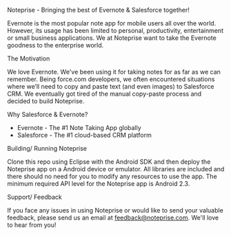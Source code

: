 Noteprise - Bringing the best of Evernote & Salesforce together!

Evernote is the most popular note app for mobile users all over the world. However, its usage has been limited to personal, productivity, entertainment or small business applications. We at Noteprise want to take the Evernote goodness to the enterprise world. 

The Motivation

We love Evernote. We've been using it for taking notes for as far as we can remember. Being force.com developers, we often encountered situations where we’ll need to copy and paste text (and even images) to Salesforce CRM. We eventually got tired of the manual copy-paste process and decided to build Noteprise.  

Why Salesforce & Evernote?

* Evernote - The #1 Note Taking App globally
* Salesforce - The #1 cloud-based CRM platform

Building/ Running Noteprise

Clone this repo using Eclipse with the Android SDK and then deploy the Noteprise app on a Android device or emulator. All libraries are included and there should no need for you to modify any resources to use the app. The minimum required API level for the Noteprise app is Android 2.3.

Support/ Feedback

If you face any issues in using Noteprise or would like to send your valuable feedback, please send us an email at feedback@noteprise.com. We'll love to hear from you!

